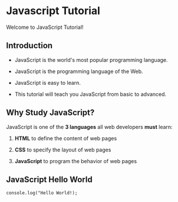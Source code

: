 # Javascript Tutorial
Welcome to JavaScript Tutorial!
## Introduction
- JavaScript is the world's most popular programming language.

- JavaScript is the programming language of the Web.

- JavaScript is easy to learn.

- This tutorial will teach you JavaScript from basic to advanced.
## Why Study JavaScript?
JavaScript is one of the **3 languages** all web developers **must** learn:

   1. **HTML** to define the content of web pages

   2. **CSS** to specify the layout of web pages

   3. **JavaScript** to program the behavior of web pages
## JavaScript Hello World
```
console.log("Hello World!);
```
